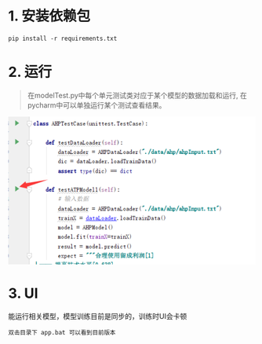 # 1. 安装依赖包 

```
pip install -r requirements.txt
```

# 2. 运行
> 在modelTest.py中每个单元测试类对应于某个模型的数据加载和运行,
> 在pycharm中可以单独运行某个测试查看结果。

![image-20201225110818279](README.assets/image-20201225110818279.png)

# 3. UI

能运行相关模型，模型训练目前是同步的，训练时UI会卡顿

```
双击目录下 app.bat 可以看到目前版本
```

